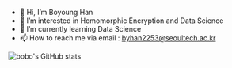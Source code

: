 - 👋 Hi, I’m Boyoung Han
- 👀 I’m interested in Homomorphic Encryption and Data Science
- 🌱 I’m currently learning Data Science
- 📫 How to reach me via email : byhan2253@seoultech.ac.kr

![bobo's GitHub stats](https://github-readme-stats.vercel.app/api?username=bobo-0&bg_color=30,87cefa,9370db&title_color=fff&text_color=fff)
